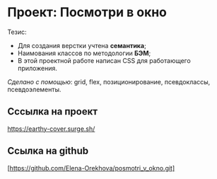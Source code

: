 # Проект: Посмотри в окно  

Тезис:  
* Для создания верстки учтена __семантика__;  
* Наимования классов по методологии __БЭМ__;  
* В этой проектной работе написан CSS для работающего приложения.  

_Сделано с помощью_: grid, flex, позиционирование, псевдоклассы, псевдоэлементы.  

## Сссылка на проект  
https://earthy-cover.surge.sh/  

## Ссылка на github  
[https://github.com/Elena-Orekhova/posmotri_v_okno.git]
